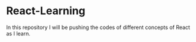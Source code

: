 # React-Learning
In this repository I will be pushing the codes of different concepts of React as I learn.  
